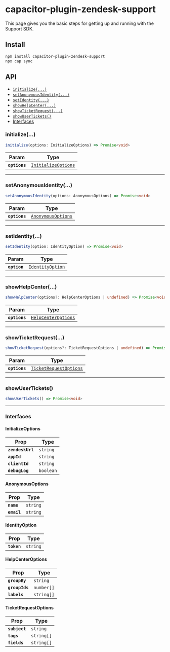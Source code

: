 # capacitor-plugin-zendesk-support

This page gives you the basic steps for getting up and running with the Support SDK.

## Install

```bash
npm install capacitor-plugin-zendesk-support
npx cap sync
```

## API

<docgen-index>

- [`initialize(...)`](#initialize)
- [`setAnonymousIdentity(...)`](#setanonymousidentity)
- [`setIdentity(...)`](#setidentity)
- [`showHelpCenter(...)`](#showhelpcenter)
- [`showTicketRequest(...)`](#showticketrequest)
- [`showUserTickets()`](#showusertickets)
- [Interfaces](#interfaces)

</docgen-index>

<docgen-api>
<!--Update the source file JSDoc comments and rerun docgen to update the docs below-->

### initialize(...)

```typescript
initialize(options: InitializeOptions) => Promise<void>
```

| Param         | Type                                                            |
| ------------- | --------------------------------------------------------------- |
| **`options`** | <code><a href="#initializeoptions">InitializeOptions</a></code> |

---

### setAnonymousIdentity(...)

```typescript
setAnonymousIdentity(options: AnonymousOptions) => Promise<void>
```

| Param         | Type                                                          |
| ------------- | ------------------------------------------------------------- |
| **`options`** | <code><a href="#anonymousoptions">AnonymousOptions</a></code> |

---

### setIdentity(...)

```typescript
setIdentity(option: IdentityOption) => Promise<void>
```

| Param        | Type                                                      |
| ------------ | --------------------------------------------------------- |
| **`option`** | <code><a href="#identityoption">IdentityOption</a></code> |

---

### showHelpCenter(...)

```typescript
showHelpCenter(options?: HelpCenterOptions | undefined) => Promise<void>
```

| Param         | Type                                                            |
| ------------- | --------------------------------------------------------------- |
| **`options`** | <code><a href="#helpcenteroptions">HelpCenterOptions</a></code> |

---

### showTicketRequest(...)

```typescript
showTicketRequest(options?: TicketRequestOptions | undefined) => Promise<void>
```

| Param         | Type                                                                  |
| ------------- | --------------------------------------------------------------------- |
| **`options`** | <code><a href="#ticketrequestoptions">TicketRequestOptions</a></code> |

---

### showUserTickets()

```typescript
showUserTickets() => Promise<void>
```

---

### Interfaces

#### InitializeOptions

| Prop             | Type                 |
| ---------------- | -------------------- |
| **`zendeskUrl`** | <code>string</code>  |
| **`appId`**      | <code>string</code>  |
| **`clientId`**   | <code>string</code>  |
| **`debugLog`**   | <code>boolean</code> |

#### AnonymousOptions

| Prop        | Type                |
| ----------- | ------------------- |
| **`name`**  | <code>string</code> |
| **`email`** | <code>string</code> |

#### IdentityOption

| Prop        | Type                |
| ----------- | ------------------- |
| **`token`** | <code>string</code> |

#### HelpCenterOptions

| Prop           | Type                  |
| -------------- | --------------------- |
| **`groupBy`**  | <code>string</code>   |
| **`groupIds`** | <code>number[]</code> |
| **`labels`**   | <code>string[]</code> |

#### TicketRequestOptions

| Prop          | Type                  |
| ------------- | --------------------- |
| **`subject`** | <code>string</code>   |
| **`tags`**    | <code>string[]</code> |
| **`fields`**  | <code>string[]</code> |

</docgen-api>
